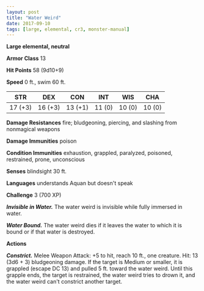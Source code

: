 ```yaml
---
layout: post
title: "Water Weird"
date: 2017-09-10
tags: [large, elemental, cr3, monster-manual]
---
```


**Large elemental, neutral**

**Armor Class** 13

**Hit Points** 58 (9d10+9)

**Speed** 0 ft., swim 60 ft.

|   STR   |   DEX   |   CON   |   INT   |   WIS   |   CHA   |
|:-----:|:-----:|:-----:|:-----:|:-----:|:-----:|
| 17 (+3) | 16 (+3) | 13 (+1) | 11 (0) | 10 (0) | 10 (0) |

**Damage Resistances** fire; bludgeoning, piercing, and slashing from nonmagical weapons

**Damage Immunities** poison

**Condition Immunities** exhaustion, grappled, paralyzed, poisoned, restrained, prone, unconscious

**Senses** blindsight 30 ft.

**Languages** understands Aquan but doesn't speak

**Challenge** 3 (700 XP)

***Invisible in Water.*** The water weird is invisible while fully immersed in water.

***Water Bound.*** The water weird dies if it leaves the water to which it is bound or if that water is destroyed.

**Actions**

***Constrict.*** Melee Weapon Attack: +5 to hit, reach 10 ft., one creature. Hit: 13 (3d6 + 3) bludgeoning damage. If the target is Medium or smaller, it is grappled (escape DC 13) and pulled 5 ft. toward the water weird. Until this grapple ends, the target is restrained, the water weird tries to drown it, and the water weird can't constrict another target.

